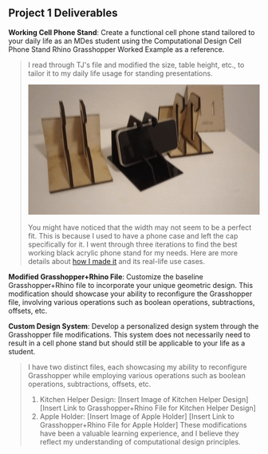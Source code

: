 ## Project 1 Deliverables
**Working Cell Phone Stand**: Create a functional cell phone stand tailored to your daily life as an MDes student using the Computational Design Cell Phone Stand Rhino Grasshopper Worked Example as a reference.


> I read through TJ's file and modified the size, table height, etc., to tailor it to my daily life usage for standing presentations. 
>
> ![phoneStand](../weekly-reports/images/phoneStand.gif)
>
> You might have noticed that the width may not seem to be a perfect fit. This is because I used to have a phone case and left the cap specifically for it. I went through three iterations to find the best working black acrylic phone stand for my needs. Here are more details about [how I made it](https://github.com/Berkeley-MDes/tdf-fa23-YuntingZh/blob/main/weekly-reports/Week1_2023_8_30.md?plain=1#testing-the-black-acrylic-phone-stand) and its real-life use cases.


**Modified Grasshopper+Rhino File**: Customize the baseline Grasshopper+Rhino file to incorporate your unique geometric design. This modification should showcase your ability to reconfigure the Grasshopper file, involving various operations such as boolean operations, subtractions, offsets, etc.


**Custom Design System**: Develop a personalized design system through the Grasshopper file modifications. This system does not necessarily need to result in a cell phone stand but should still be applicable to your life as a student.

> I have two distinct files, each showcasing my ability to reconfigure Grasshopper while employing various operations such as boolean operations, subtractions, offsets, etc.
>
> 1. Kitchen Helper Design:
> [Insert Image of Kitchen Helper Design]
> [Insert Link to Grasshopper+Rhino File for Kitchen Helper Design]
> 2. Apple Holder:
> [Insert Image of Apple Holder]
> [Insert Link to Grasshopper+Rhino File for Apple Holder]
> These modifications have been a valuable learning experience, and I believe they reflect my understanding of computational design principles. 
